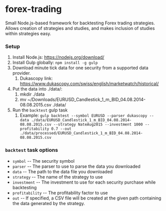 forex-trading
===============
Small Node.js-based framework for backtesting Forex trading strategies. Allows creation of strategies and studies, and makes inclusion of studies within strategies easy.

### Setup

1. Install Node.js: https://nodejs.org/download/
1. Install Gulp globally: `npm install -g gulp`
1. Download minute tick data for one security from a supported data provider.
    1. Dukascopy link: https://www.dukascopy.com/swiss/english/marketwatch/historical/
1. Put the data into ./data/:
    1. mkdir ./data
    1. mv ~/Downloads/EURUSD_Candlestick_1_m_BID_04.08.2014-08.08.2015.csv ./data/
1. Run the `backtest` gulp task
    1. Example: `gulp backtest --symbol EURUSD --parser dukascopy --data ./data/EURUSD_Candlestick_1_m_BID_04.08.2014-08.08.2015.csv --strategy NateAug2015 --investment 1000 --profitability 0.7 --out ./data/processed/EURUSD_Candlestick_1_m_BID_04.08.2014-08.08.2015.csv`

### `backtest` task options

* `symbol` -- The security symbol
* `parser` -- The parser to use to parse the data you downloaded
* `data` -- The path to the data file you downloaded
* `strategy` -- The name of the strategy to use
* `investment` -- The investment to use for each security purchase while backtesting
* `profitability` -- The profitability factor to use
* `out` -- If specified, a CSV file will be created at the given path containing the data generated by the strategy.
